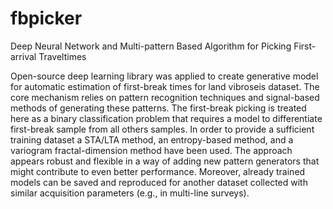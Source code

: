 # fbpicker
Deep Neural Network and Multi-pattern Based Algorithm for Picking First-arrival Traveltimes

Open-source deep learning library was applied to create generative model for automatic estimation of first-break times for land vibroseis dataset. The core mechanism relies on pattern recognition techniques and signal-based methods of generating these patterns. The first-break picking is treated here as a binary classification problem that requires a model to differentiate first-break sample from all others samples. In order to provide a sufficient training dataset  a STA/LTA method, an entropy-based method, and a variogram fractal-dimension method have been used. The approach appears robust and flexible in a way of adding new pattern generators that might contribute to even better performance.
Moreover, already trained models can be saved and reproduced for another dataset collected with similar acquisition parameters (e.g., in multi-line surveys).
